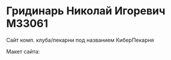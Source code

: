 # Гридинарь Николай Игоревич M33061

Сайт комп. клуба/пекарни под названием КиберПекарня

Макет сайта:
